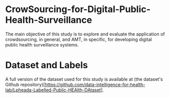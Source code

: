 # CrowSourcing-for-Digital-Public-Health-Surveillance

The main objective of this study is to explore and evaluate the application of crowdsourcing, in general, and AMT, in specific, for developing digital public health surveillance systems.

# Dataset and Labels
A full version of the dataset used for this study is available at (the dataset's Github repository)[https://github.com/data-intelligence-for-health-lab/Lpheada-Labelled-Public-HEAlth-DAtaset].
